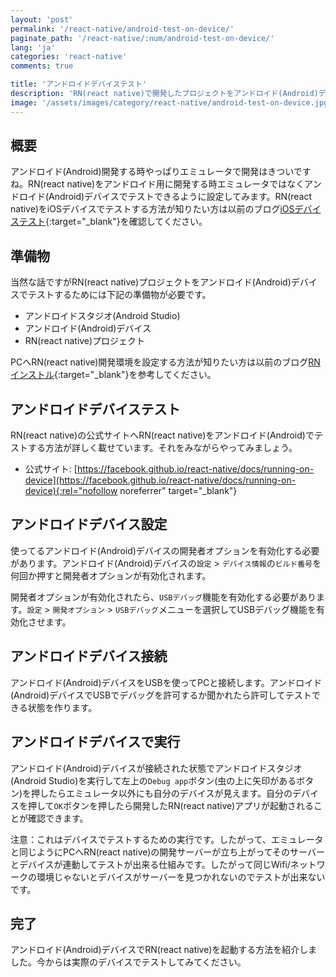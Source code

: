 ```yaml
---
layout: 'post'
permalink: '/react-native/android-test-on-device/'
paginate_path: '/react-native/:num/android-test-on-device/'
lang: 'ja'
categories: 'react-native'
comments: true

title: 'アンドロイドデバイステスト'
description: 'RN(react native)で開発したプロジェクトをアンドロイド(Android)デバイスでテストしてみましょう。'
image: '/assets/images/category/react-native/android-test-on-device.jpg'
---
```



## 概要
アンドロイド(Android)開発する時やっぱりエミュレータで開発はきついですね。RN(react native)をアンドロイド用に開発する時エミュレータではなくアンドロイド(Android)デバイスでテストできるように設定してみます。RN(react native)をiOSデバイスでテストする方法が知りたい方は以前のブログ[iOSデバイステスト]({{site.url}}/{{page.categories}}/ios-test-on-device/){:target="_blank"}を確認してください。

## 準備物
当然な話ですがRN(react native)プロジェクトをアンドロイド(Android)デバイスでテストするためには下記の準備物が必要です。

- アンドロイドスタジオ(Android Studio)
- アンドロイド(Android)デバイス
- RN(react native)プロジェクト

PCへRN(react native)開発環境を設定する方法が知りたい方は以前のブログ[RNインストル]({{site.url}}/{{page.categories}}/installation/){:target="_blank"}を参考してください。

## アンドロイドデバイステスト
RN(react native)の公式サイトへRN(react native)をアンドロイド(Android)でテストする方法が詳しく載せています。それをみながらやってみましょう。

- 公式サイト: [https://facebook.github.io/react-native/docs/running-on-device](https://facebook.github.io/react-native/docs/running-on-device){:rel="nofollow noreferrer" target="_blank"}

## アンドロイドデバイス設定
使ってるアンドロイド(Android)デバイスの開発者オプションを有効化する必要があります。アンドロイド(Android)デバイスの```設定``` > ```デバイス情報```の```ビルド番号```を何回か押すと開発者オプションが有効化されます。

開発者オプションが有効化されたら、```USBデバッグ```機能を有効化する必要があります。```設定``` > ```開発オプション``` > ```USBデバッグ```メニューを選択してUSBデバッグ機能を有効化させます。

## アンドロイドデバイス接続
アンドロイド(Android)デバイスをUSBを使ってPCと接続します。アンドロイド(Android)デバイスでUSBでデバッグを許可するか聞かれたら許可してテストできる状態を作ります。

## アンドロイドデバイスで実行
アンドロイド(Android)デバイスが接続された状態でアンドロイドスタジオ(Android Studio)を実行して左上の```Debug app```ボタン(虫の上に矢印があるボタン)を押したらエミュレータ以外にも自分のデバイスが見えます。自分のデバイスを押して```OK```ボタンを押したら開発したRN(react native)アプリが起動されることが確認できます。

注意：これはデバイスでテストするための実行です。したがって、エミュレータと同じようにPCへRN(react native)の開発サーバーが立ち上がってそのサーバーとデバイスが連動してテストが出来る仕組みです。したがって同じWifi/ネットワークの環境じゃないとデバイスがサーバーを見つかれないのでテストが出来ないです。

## 完了
アンドロイド(Android)デバイスでRN(react native)を起動する方法を紹介しました。今からは実際のデバイスでテストしてみてください。